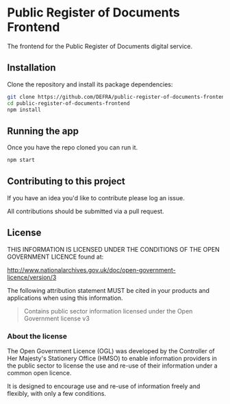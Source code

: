 # Public Register of Documents Frontend

The frontend for the Public Register of Documents digital service.

## Installation

Clone the repository and install its package dependencies:

```bash
git clone https://github.com/DEFRA/public-register-of-documents-frontend.git
cd public-register-of-documents-frontend
npm install
```

## Running the app

Once you have the repo cloned you can run it.

```bash
npm start
```

## Contributing to this project

If you have an idea you'd like to contribute please log an issue.

All contributions should be submitted via a pull request.

## License

THIS INFORMATION IS LICENSED UNDER THE CONDITIONS OF THE OPEN
GOVERNMENT LICENCE found at:

<http://www.nationalarchives.gov.uk/doc/open-government-licence/version/3>

The following attribution statement MUST be cited in your products
and applications when using this information.

>Contains public sector information licensed under the Open
>Government license v3

### About the license

The Open Government Licence (OGL) was developed by the Controller
of Her Majesty's Stationery Office (HMSO) to enable information
providers in the public sector to license the use and re-use of
their information under a common open licence.

It is designed to encourage use and re-use of information freely
and flexibly, with only a few conditions.
